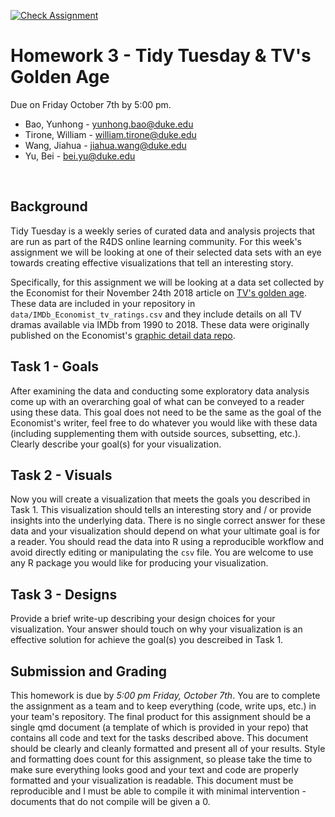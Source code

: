 [![Check Assignment](https://github.com/sta523-fa22/hw03_lab01_team04/workflows/Check%20Assignment/badge.svg)](https://github.com/sta523-fa22/hw03_lab01_team04/actions?query=workflow:%22Check%20Assignment%22)


Homework 3 - Tidy Tuesday & TV's Golden Age
================

Due on Friday October 7th by 5:00 pm.


* Bao, Yunhong - [yunhong.bao@duke.edu](mailto:yunhong.bao@duke.edu)
* Tirone, William - [william.tirone@duke.edu](mailto:william.tirone@duke.edu)
* Wang, Jiahua - [jiahua.wang@duke.edu](mailto:jiahua.wang@duke.edu)
* Yu, Bei - [bei.yu@duke.edu](mailto:bei.yu@duke.edu)


<br/>

## Background

Tidy Tuesday is a weekly series of curated data and analysis projects that are run as part of the R4DS online learning community. For this week's assignment we will be looking at one of their selected data sets with an eye towards creating effective visualizations that tell an interesting story.

Specifically, for this assignment we will be looking at a data set collected by the Economist for their November 24th 2018 article on [TV's golden age](https://www.economist.com/graphic-detail/2018/11/24/tvs-golden-age-is-real). These data are included in your repository in `data/IMDb_Economist_tv_ratings.csv` and they include details on all TV dramas available via IMDb from 1990 to 2018. These data were originally published on the Economist's [graphic detail data repo](https://github.com/TheEconomist/graphic-detail-data).


## Task 1 - Goals

After examining the data and conducting some exploratory data analysis come up with an overarching goal of what can be conveyed to a reader using these data. This goal does not need to be the same as the goal of the Economist's writer, feel free to do whatever you would like with these data (including supplementing them with outside sources, subsetting, etc.). Clearly describe your goal(s) for your visualization.

## Task 2 - Visuals

Now you will create a visualization that meets the goals you described in Task 1. This visualization should tells an interesting story and / or provide insights into the underlying data. There is no single correct answer for these data and your visualization should depend on what your ultimate goal is for a reader. You should read the data into R using a reproducible workflow and avoid directly editing or manipulating the `csv` file. You are welcome to use any R package you would like for producing your visualization.

## Task 3 - Designs

Provide a brief write-up describing your design choices for your visualization. Your answer should touch on why your visualization is an effective solution for achieve the goal(s) you descreibed in Task 1.

## Submission and Grading

This homework is due by *5:00 pm Friday, October 7th*. You are to complete the assignment as a team and to keep everything (code, write ups, etc.) in your team's repository. The final product for this assignment should be a single qmd document (a template of which is provided in your repo) that contains all code and text for the tasks described above. This document should be clearly and cleanly formatted and present all of your results. Style and formatting does count for this assignment, so please take the time to make sure everything looks good and your text and code are properly formatted and your visualization is readable. This document must be reproducible and I must be able to compile it with minimal intervention - documents that do not compile will be given a 0. 

<br/>

